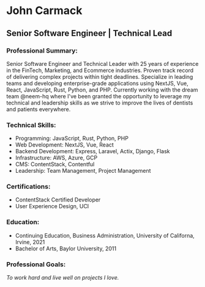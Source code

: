 # John Carmack

## Senior Software Engineer | Technical Lead

### Professional Summary:

Senior Software Engineer and Technical Leader with 25 years of experience in the FinTech, Marketing, and Ecommerce industries. Proven track record of delivering complex projects within tight deadlines. Specialize in leading teams and developing enterprise-grade applications using NextJS, Vue, React, JavaScript, Rust, Python, and PHP. Currently working with the dream team @neem-hq where I've been granted the opportunity to leverage my technical and leadership skills as we strive to improve the lives of dentists and patients everywhere.

### Technical Skills:

- Programming: JavaScript, Rust, Python, PHP
- Web Development: NextJS, Vue, React
- Backend Development: Express, Laravel, Actix, Django, Flask
- Infrastructure: AWS, Azure, GCP
- CMS: ContentStack, Contentful
- Leadership: Team Management, Project Management

### Certifications:

- ContentStack Certified Developer
- User Experience Design, UCI

### Education:

- Continuing Education, Business Administration, University of Californa, Irvine, 2021
- Bachelor of Arts, Baylor University, 2011

### Professional Goals:

_To work hard and live well on projects I love._
